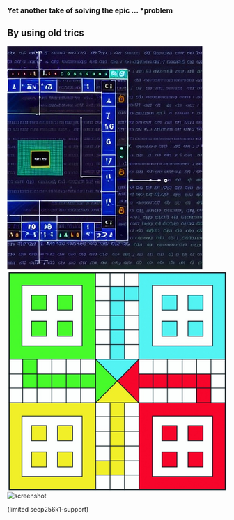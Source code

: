 ### Yet another take of solving the epic ... *problem 
## By using old trics
![screenshot](screenshot.jpg)
![](...)
![screenshot]('...'=x50)

(limited secp256k1-support)
